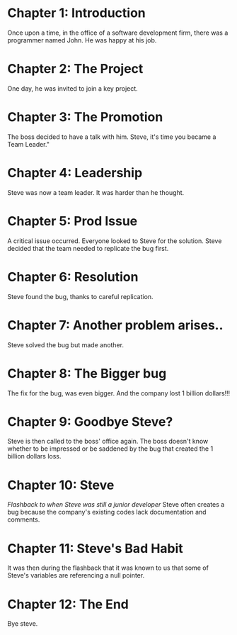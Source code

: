 # Chapter 1: Introduction

Once upon a time, in the office of a software development firm,
there was a programmer named John.
He was happy at his job.

# Chapter 2: The Project

One day, he was invited to join a key project.

# Chapter 3: The Promotion

The boss decided to have a talk with him. Steve, it's time you became a Team Leader."

# Chapter 4: Leadership

Steve was now a team leader. It was harder than he thought.

# Chapter 5: Prod Issue

A critical issue occurred. Everyone looked to Steve for the solution. Steve decided
that the team needed to replicate the bug first.

# Chapter 6: Resolution

Steve found the bug, thanks to careful replication.

# Chapter 7: Another problem arises..

Steve solved the bug but made another.

# Chapter 8: The Bigger bug

The fix for the bug, was even bigger. And the company lost 1 billion dollars!!!

# Chapter 9: Goodbye Steve?
Steve is then called to the boss' office again. The boss doesn't know whether
to be impressed or be saddened by the bug that created the 1 billion dollars loss.

# Chapter 10: Steve
*Flashback to when Steve was still a junior developer* Steve often creates a bug because the company's
existing codes lack documentation and comments.

# Chapter 11: Steve's Bad Habit
It was then during the flashback that it was known to us that some of Steve's variables are referencing a null pointer.

# Chapter 12: The End
Bye steve.
